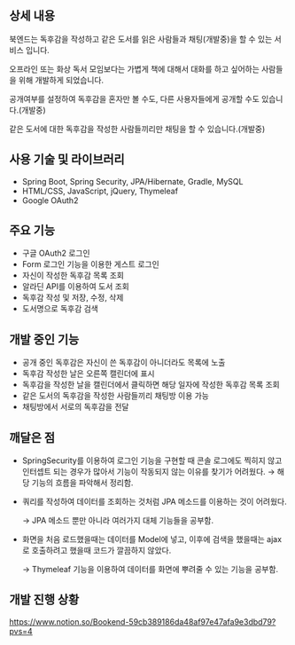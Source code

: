 ## 상세 내용

북엔드는 독후감을 작성하고 같은 도서를 읽은 사람들과 채팅(개발중)을 할 수 있는 서비스 입니다.

오프라인 또는 화상 독서 모임보다는 가볍게 책에 대해서 대화를 하고 싶어하는 사람들을 위해 개발하게 되었습니다.

공개여부를 설정하여 독후감을 혼자만 볼 수도, 다른 사용자들에게 공개할 수도 있습니다.(개발중)

같은 도서에 대한 독후감을 작성한 사람들끼리만 채팅을 할 수 있습니다.(개발중)

## 사용 기술 및 라이브러리

- Spring Boot, Spring Security, JPA/Hibernate, Gradle, MySQL
- HTML/CSS, JavaScript, jQuery, Thymeleaf
- Google OAuth2

## 주요 기능

- 구글 OAuth2 로그인
- Form 로그인 기능을 이용한 게스트 로그인
- 자신이 작성한 독후감 목록 조회
- 알라딘 API를 이용하여 도서 조회
- 독후감 작성 및 저장, 수정, 삭제
- 도서명으로 독후감 검색

## 개발 중인 기능

- 공개 중인 독후감은 자신이 쓴 독후감이 아니더라도 목록에 노출
- 독후감 작성한 날은 오른쪽 캘린더에 표시
- 독후감을 작성한 날을 캘린더에서 클릭하면 해당 일자에 작성한 독후감 목록 조회
- 같은 도서의 독후감을 작성한 사람들끼리 채팅방 이용 가능
- 채팅방에서 서로의 독후감을 전달

## 깨달은 점

- SpringSecurity를 이용하여 로그인 기능을 구현할 때 콘솔 로그에도 찍히지 않고 인터셉트 되는 경우가 많아서 기능이 작동되지 않는 이유를 찾기가 어려웠다. 
→ 해당 기능의 흐름을 파악해서 정리함.
- 쿼리를 작성하여 데이터를 조회하는 것처럼 JPA 메소드를 이용하는 것이 어려웠다.
    
    → JPA 메소드 뿐만 아니라 여러가지 대체 기능들을 공부함.
    
- 화면을 처음 로드했을때는 데이터를 Model에 넣고, 이후에 검색을 했을때는 ajax로 호출하려고 했을때 코드가 깔끔하지 않았다.
    
    → Thymeleaf 기능을 이용하여 데이터를 화면에 뿌려줄 수 있는 기능을 공부함.
    

## 개발 진행 상황

<https://www.notion.so/Bookend-59cb389186da48af97e47afa9e3dbd79?pvs=4>
